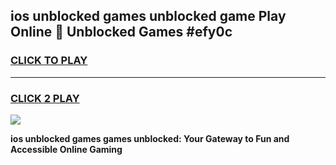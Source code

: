 
## ios unblocked games unblocked game Play Online 👋 Unblocked Games #efy0c
<h3>
<a href="https://premium.freeplayer.one?title=ios_unblocked_games&ref=21F">CLICK TO PLAY</a></h3>
<hr>

<h3>
<a href="https://premium.freeplayer.one?title=ios_unblocked_games&ref=21F">CLICK 2 PLAY</a>
  
</h3>

<a href="https://premium.freeplayer.one?title=ios_unblocked_games&ref=21F/"><img src="https://clearcache.store/games.png"></a>


**ios unblocked games games unblocked: Your Gateway to Fun and Accessible Online Gaming**

